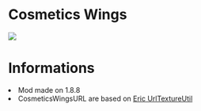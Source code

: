 
<h1>Cosmetics Wings</h1>

<img src="https://i.imgur.com/sWidYhJ.png">

<h1>Informations</h1>

<li>Mod made on 1.8.8</li>

<li>CosmeticsWingsURL are based on <a href="https://github.com/egold555/MCP-Snippets/tree/master/UrlTextureUtil">Eric UrlTextureUtil</a></li>

